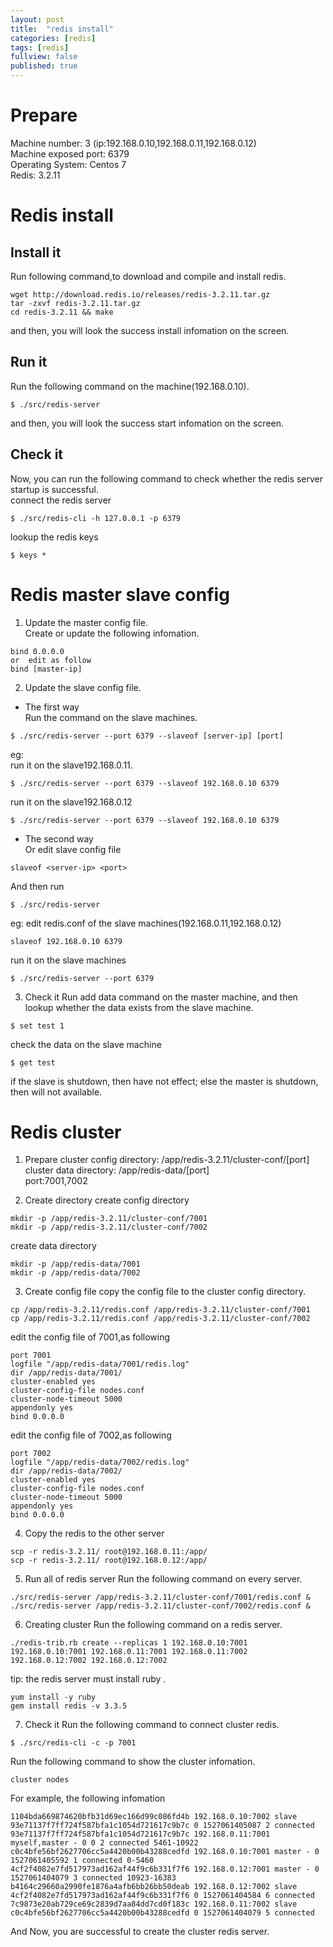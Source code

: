```yaml
---
layout: post
title:  "redis install"
categories: [redis]
tags: [redis]
fullview: false
published: true
---
```


# Prepare
Machine number: 3 (ip:192.168.0.10,192.168.0.11,192.168.0.12)   
Machine exposed port: 6379  
Operating System: Centos 7    
Redis: 3.2.11  

# Redis install
## Install it
Run following command,to download and compile and install redis.  
```shell
wget http://download.redis.io/releases/redis-3.2.11.tar.gz
tar -zxvf redis-3.2.11.tar.gz 
cd redis-3.2.11 && make
```
and then, you will look the success install infomation on the screen.


## Run it
Run the following command on the machine(192.168.0.10).
```shell
$ ./src/redis-server
```

and then, you will look the success start infomation on the screen.

## Check it
Now, you can run the following command to check whether the redis server startup is successful.  
connect the redis server
```shell
$ ./src/redis-cli -h 127.0.0.1 -p 6379
```

lookup the redis keys
```shell
$ keys *
```


# Redis master slave config
1. Update the master config file.  
Create or update the following infomation.
```
bind 0.0.0.0  
or  edit as follow
bind [master-ip]
```

2. Update the slave config file.  
* The first way  
Run the command on the slave machines.  
```shell
$ ./src/redis-server --port 6379 --slaveof [server-ip] [port]
```
eg:  
run it on the slave192.168.0.11.  
```shell
$ ./src/redis-server --port 6379 --slaveof 192.168.0.10 6379
```
run it on the slave192.168.0.12   
```shell
$ ./src/redis-server --port 6379 --slaveof 192.168.0.10 6379
```
* The second way  
Or edit slave config file
```
slaveof <server-ip> <port>
```
And then run  
```shell
$ ./src/redis-server 
```
eg: edit redis.conf of the slave machines(192.168.0.11,192.168.0.12)  
```
slaveof 192.168.0.10 6379
```
run it on the slave machines  
```shell
$ ./src/redis-server --port 6379
```

3. Check it
Run add data command on the master machine, and then lookup whether the data exists from the slave machine.
```shell
$ set test 1
```
check the data on the slave machine  
```shell
$ get test
```
if the slave is shutdown, then have not effect; else the master is shutdown, then will not available.  

# Redis cluster
1. Prepare
cluster config directory: /app/redis-3.2.11/cluster-conf/[port]  
cluster data directory: /app/redis-data/[port]  
port:7001,7002  
 
2. Create directory
create config directory
```shell
mkdir -p /app/redis-3.2.11/cluster-conf/7001
mkdir -p /app/redis-3.2.11/cluster-conf/7002
```
create data directory
```shell
mkdir -p /app/redis-data/7001
mkdir -p /app/redis-data/7002
```

3. Create config file
copy the config file to the cluster config directory.  
```
cp /app/redis-3.2.11/redis.conf /app/redis-3.2.11/cluster-conf/7001
cp /app/redis-3.2.11/redis.conf /app/redis-3.2.11/cluster-conf/7002
```
edit the config file of 7001,as following  
```
port 7001
logfile "/app/redis-data/7001/redis.log"
dir /app/redis-data/7001/
cluster-enabled yes
cluster-config-file nodes.conf
cluster-node-timeout 5000
appendonly yes
bind 0.0.0.0
```
edit the config file of 7002,as following   
```
port 7002
logfile "/app/redis-data/7002/redis.log"
dir /app/redis-data/7002/
cluster-enabled yes
cluster-config-file nodes.conf
cluster-node-timeout 5000
appendonly yes
bind 0.0.0.0
```

4. Copy the redis to the other server
```shell
scp -r redis-3.2.11/ root@192.168.0.11:/app/
scp -r redis-3.2.11/ root@192.168.0.12:/app/
```

5. Run all of redis server
Run the following command on every server.
```shell
./src/redis-server /app/redis-3.2.11/cluster-conf/7001/redis.conf &
./src/redis-server /app/redis-3.2.11/cluster-conf/7002/redis.conf &
```

6. Creating cluster
Run the following command on a redis server.  
```shell
./redis-trib.rb create --replicas 1 192.168.0.10:7001 192.168.0.10:7001 192.168.0.11:7001 192.168.0.11:7002 192.168.0.12:7002 192.168.0.12:7002
```
tip: the redis server must install ruby .  
```shell
yum install -y ruby
gem install redis -v 3.3.5
```

7. Check it
Run the following command to connect cluster redis.  
```shell
$ ./src/redis-cli -c -p 7001
```
Run the following command to show the cluster infomation.  
```shell
cluster nodes
```
For example, the following infomation  
```shell
1104bda669874620bfb31d69ec166d99c086fd4b 192.168.0.10:7002 slave 93e71137f7ff724f587bfa1c1054d721617c9b7c 0 1527061405087 2 connected
93e71137f7ff724f587bfa1c1054d721617c9b7c 192.168.0.11:7001 myself,master - 0 0 2 connected 5461-10922
c0c4bfe56bf2627706cc5a4420b00b43288cedfd 192.168.0.10:7001 master - 0 1527061405592 1 connected 0-5460
4cf2f4082e7fd517973ad162af44f9c6b331f7f6 192.168.0.12:7001 master - 0 1527061404079 3 connected 10923-16383
b4164c29660a2990fe1876a4afb6bb26bb50deab 192.168.0.12:7002 slave 4cf2f4082e7fd517973ad162af44f9c6b331f7f6 0 1527061404584 6 connected
7c9873e20ab729ce69c2839d7aa84dd7cd0f183c 192.168.0.11:7002 slave c0c4bfe56bf2627706cc5a4420b00b43288cedfd 0 1527061404079 5 connected
```

And Now, you are successful to create the cluster redis server.
